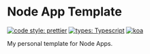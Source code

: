 # Node App Template

[![code style: prettier](https://img.shields.io/badge/code_style-prettier-ff69b4.svg?style=flat-square)](https://github.com/prettier/prettier) [![types: Typescript](https://img.shields.io/npm/types/typescript?style=flat-square)](https://github.com/microsoft/TypeScript) [![koa](https://img.shields.io/github/package-json/dependency-version/brunorodmoreira/node-app-template/koa?style=flat-square)](https://github.com/koajs/koa)

My personal template for Node Apps.
